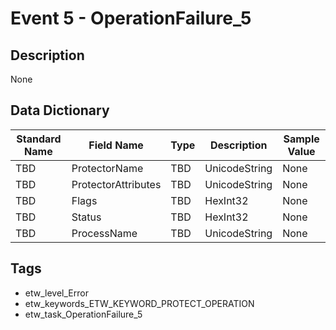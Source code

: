 # Event 5 - OperationFailure_5

## Description
None

## Data Dictionary
|Standard Name|Field Name|Type|Description|Sample Value|
|---|---|---|---|---|
|TBD|ProtectorName|TBD|UnicodeString|None|None|
|TBD|ProtectorAttributes|TBD|UnicodeString|None|None|
|TBD|Flags|TBD|HexInt32|None|None|
|TBD|Status|TBD|HexInt32|None|None|
|TBD|ProcessName|TBD|UnicodeString|None|None|

## Tags
* etw_level_Error
* etw_keywords_ETW_KEYWORD_PROTECT_OPERATION
* etw_task_OperationFailure_5